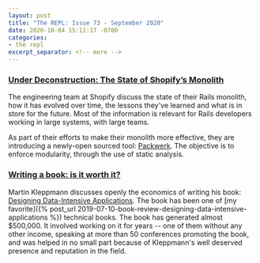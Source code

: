 ```yaml
---
layout: post
title: "The REPL: Issue 73 - September 2020"
date: 2020-10-04 15:11:17 -0700
categories:
- the repl
excerpt_separator: <!-- more -->
---
```


### [Under Deconstruction: The State of Shopify’s Monolith][1]

The engineering team at Shopify discuss the state of their Rails monolith, how it has evolved over time, the lessons they've learned and what is in store for the future. Most of the information is relevant for Rails developers working in large systems, with large teams.

As part of their efforts to make their monolith more effective, they are introducing a newly-open sourced tool: [Packwerk](https://engineering.shopify.com/blogs/engineering/enforcing-modularity-rails-apps-packwerk). The objective is to enforce modularity, through the use of static analysis.

### [Writing a book: is it worth it?][2]

Martin Kleppmann discusses openly the economics of writing his book: [Designing Data-Intensive Applications](https://dataintensive.net/). The book has been one of [my favorite]({% post_url 2019-07-10-book-review-designing-data-intensive-applications %}) technical books. The book has generated almost $500,000. It involved working on it for years -- one of them without any other income, speaking at more than 50 conferences promoting the book, and was helped in no small part because of Kleppmann's well deserved presence and reputation in the field.   

[1]: https://engineering.shopify.com/blogs/engineering/shopify-monolith
[2]: https://martin.kleppmann.com/2020/09/29/is-book-writing-worth-it.html
